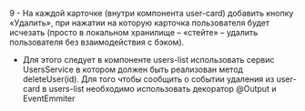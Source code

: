 
9 - На каждой карточке (внутри компонента user-card) добавить кнопку «Удалить», при нажатии на которую карточка пользователя будет исчезать (просто в локальном хранилище – «стейте» – удалить пользователя без взаимодействия с бэком).

  - Для этого следует в компоненте users-list использовать сервис UsersService в котором должен быть реализован метод deleteUser(id). Для того чтобы сообщить о событии удаления из user-card в users-list необходимо использовать декоратор @Output и EventEmmiter
